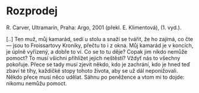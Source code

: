 # Rozprodej

R. Carver, Ultramarín, Praha: Argo, 2001 (překl. E. Klimentová), (1. vyd.).


[..] Ten muž, můj kamarád, sedí u stolu
a snaží se tvářit, že ho zajímá,
co čte — jsou to Froissartovy Kroniky,
přečtu to i z okna.
Můj kamarád je v koncích, je úplně vyřízený, a dobře to ví.
Co se to tu děje? Copak jim nikdo nemůže pomoct?
To musí všichni přihlížet jejich neštěstí?
Vždyť nás to všechny pokořuje.
Přece se tady musí zjevit někdo, kdo je zachrání,
kdo je hned teď zbaví té tíhy,
každičké stopy tohoto života, aby
se už dál neponižovali.
Někdo přece musí něco udělat.
Sáhnu po peněžence a vtom mi to dojde:
nikomu nemůžu pomoct.


